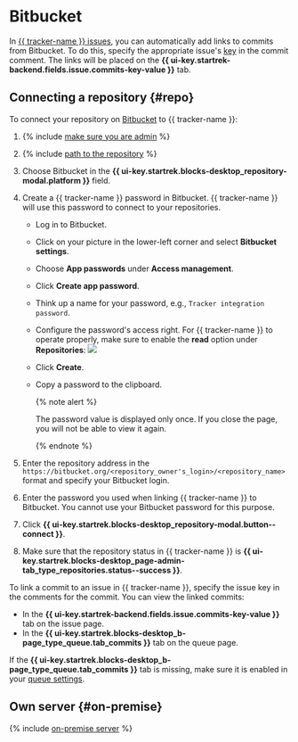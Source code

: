 # Bitbucket

In [{{ tracker-name }} issues](../about-tracker.md#zadacha), you can automatically add links to commits from Bitbucket. To do this, specify the appropriate issue's [key](../glossary.md#key) in the commit comment. The links will be placed on the **{{ ui-key.startrek-backend.fields.issue.commits-key-value }}** tab.

## Connecting a repository {#repo}

To connect your repository on [Bitbucket](https://bitbucket.org) to {{ tracker-name }}:

1. {% include [make sure you are admin](../../_includes/tracker/make-sure-admin.md) %}

1. {% include [path to the repository](../../_includes/tracker/repository-path.md) %}

1. Choose Bitbucket in the **{{ ui-key.startrek.blocks-desktop_repository-modal.platform }}** field.

1. Create a {{ tracker-name }} password in Bitbucket. {{ tracker-name }} will use this password to connect to your repositories.
   - Log in to Bitbucket.
   - Click on your picture in the lower-left corner and select **Bitbucket settings**.
   - Choose **App passwords** under **Access management**.
   - Click **Create app password**.
   - Think up a name for your password, e.g., `Tracker integration password`.
   - Configure the password's access right. For {{ tracker-name }} to operate properly, make sure to enable the **read** option under **Repositories**:
      ![](../../_assets/tracker/bitbucket-password-settings.png)
   - Click **Create**.
   - Copy a password to the clipboard.

      {% note alert %}

      The password value is displayed only once. If you close the page, you will not be able to view it again.

      {% endnote %}

1. Enter the repository address in the `https://bitbucket.org/<repository_owner's_login>/<repository_name>` format and specify your Bitbucket login.

1. Enter the password you used when linking {{ tracker-name }} to Bitbucket. You cannot use your Bitbucket password for this purpose.

1. Click **{{ ui-key.startrek.blocks-desktop_repository-modal.button--connect }}**.

1. Make sure that the repository status in {{ tracker-name }} is **{{ ui-key.startrek.blocks-desktop_page-admin-tab_type_repositories.status--success }}**.

To link a commit to an issue in {{ tracker-name }}, specify the issue key in the comments for the commit. You can view the linked commits:

- In the **{{ ui-key.startrek-backend.fields.issue.commits-key-value }}** tab on the issue page.
- In the **{{ ui-key.startrek.blocks-desktop_b-page_type_queue.tab_commits }}** tab on the queue page.

If the **{{ ui-key.startrek.blocks-desktop_b-page_type_queue.tab_commits }}** tab is missing, make sure it is enabled in your [queue settings](../manager/edit-queue-general.md#ul_gcz_xlp_m2b).

## Own server {#on-premise}

{% include [on-premise server](../../_includes/tracker/on-premise-server.md) %}
